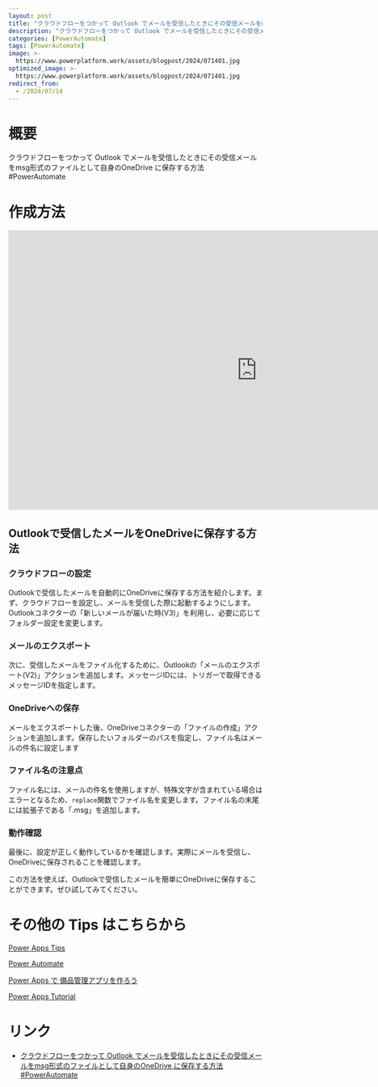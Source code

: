 ```yaml
---
layout: post
title: "クラウドフローをつかって Outlook でメールを受信したときにその受信メールをmsg形式のファイルとして自身のOneDrive に保存する方法 #PowerAutomate"
description: "クラウドフローをつかって Outlook でメールを受信したときにその受信メールをmsg形式のファイルとして自身のOneDrive に保存する方法 #PowerAutomateを動画で分かりやすく解説"
categories: [PowerAutomate]
tags: [PowerAutomate]
image: >-
  https://www.powerplatform.work/assets/blogpost/2024/071401.jpg
optimized_image: >-
  https://www.powerplatform.work/assets/blogpost/2024/071401.jpg
redirect_from:
  - /2024/07/14
---
```



#  概要

クラウドフローをつかって Outlook でメールを受信したときにその受信メールをmsg形式のファイルとして自身のOneDrive に保存する方法 #PowerAutomate


# 作成方法

<iframe width="983" height="553" src="https://www.youtube.com/embed/8vKpIcCNUwM" title="YouTube video player" frameborder="0" allow="accelerometer; autoplay; clipboard-write; encrypted-media; gyroscope; picture-in-picture" allowfullscreen></iframe>


## Outlookで受信したメールをOneDriveに保存する方法

### クラウドフローの設定

Outlookで受信したメールを自動的にOneDriveに保存する方法を紹介します。まず、クラウドフローを設定し、メールを受信した際に起動するようにします。Outlookコネクターの「新しいメールが届いた時(V3)」を利用し、必要に応じてフォルダー設定を変更します。

### メールのエクスポート

次に、受信したメールをファイル化するために、Outlookの「メールのエクスポート(V2)」アクションを追加します。メッセージIDには、トリガーで取得できるメッセージIDを指定します。

### OneDriveへの保存

メールをエクスポートした後、OneDriveコネクターの「ファイルの作成」アクションを追加します。保存したいフォルダーのパスを指定し、ファイル名はメールの件名に設定します

### ファイル名の注意点

ファイル名には、メールの件名を使用しますが、特殊文字が含まれている場合はエラーとなるため、`replace`関数でファイル名を変更します。ファイル名の末尾には拡張子である「.msg」を追加します。

### 動作確認

最後に、設定が正しく動作しているかを確認します。実際にメールを受信し、OneDriveに保存されることを確認します。

この方法を使えば、Outlookで受信したメールを簡単にOneDriveに保存することができます。ぜひ試してみてください。



# その他の Tips はこちらから

[Power Apps Tips](https://www.youtube.com/watch?v=VrAQf3JQ7yM&list=PLVhFi1fb3DqakSLVMn22DDcySXh9jtzi- )


[Power Automate](https://www.youtube.com/watch?v=-YnJYT0ASEM&list=PLVhFi1fb3Dqbzic6GieqnLFgD3aTj-eHA)


[Power Apps で 備品管理アプリを作ろう](https://www.youtube.com/playlist?list=PLVhFi1fb3DqZM3HKb8Hea6XEL96990Fyn)


[Power Apps Tutorial](https://www.youtube.com/playlist?list=PLVhFi1fb3DqalxpL974VvAJvV4iWoSbe_)


# リンク


- [クラウドフローをつかって Outlook でメールを受信したときにその受信メールをmsg形式のファイルとして自身のOneDrive に保存する方法 #PowerAutomate](https://www.youtube.com/watch?v=8vKpIcCNUwM)


